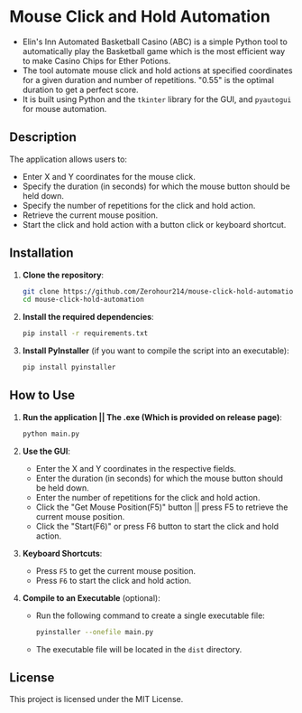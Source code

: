 # Mouse Click and Hold Automation
 
* Elin's Inn Automated Basketball Casino (ABC) is a simple Python tool to automatically play the Basketball game which is the most efficient way to make Casino Chips for Ether Potions. 
* The tool automate mouse click and hold actions at specified coordinates for a given duration and number of repetitions. "0.55" is the optimal duration to get a perfect score.
* It is built using Python and the `tkinter` library for the GUI, and `pyautogui` for mouse automation.

## Description

The application allows users to:
- Enter X and Y coordinates for the mouse click.
- Specify the duration (in seconds) for which the mouse button should be held down.
- Specify the number of repetitions for the click and hold action.
- Retrieve the current mouse position.
- Start the click and hold action with a button click or keyboard shortcut.

## Installation

1. **Clone the repository**:
   ```sh
   git clone https://github.com/Zerohour214/mouse-click-hold-automation.git
   cd mouse-click-hold-automation
   ```

2. **Install the required dependencies**:
   ```sh
   pip install -r requirements.txt
   ```

3. **Install PyInstaller** (if you want to compile the script into an executable):
   ```sh
   pip install pyinstaller
   ```

## How to Use

1. **Run the application || The .exe (Which is provided on release page)**:
   ```sh
   python main.py
   ```

2. **Use the GUI**:
   - Enter the X and Y coordinates in the respective fields.
   - Enter the duration (in seconds) for which the mouse button should be held down.
   - Enter the number of repetitions for the click and hold action.
   - Click the "Get Mouse Position(F5)" button || press F5 to retrieve the current mouse position.
   - Click the "Start(F6)" or press F6 button to start the click and hold action.

3. **Keyboard Shortcuts**:
   - Press `F5` to get the current mouse position.
   - Press `F6` to start the click and hold action.

4. **Compile to an Executable** (optional):
   - Run the following command to create a single executable file:
     ```sh
     pyinstaller --onefile main.py
     ```
   - The executable file will be located in the `dist` directory.

## License

This project is licensed under the MIT License.
```